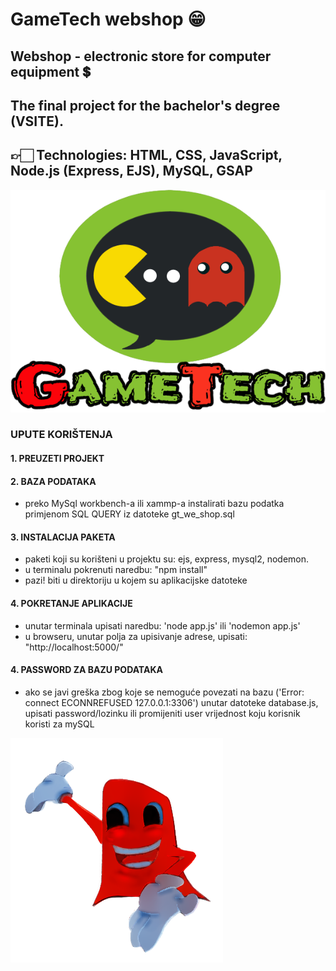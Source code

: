 # GameTech webshop 😁

## Webshop - electronic store for computer equipment 💲

## The final project for the bachelor's degree (VSITE).

## 👉🏻 Technologies: HTML, CSS, JavaScript, Node.js (Express, EJS),  MySQL, GSAP

![alt text](https://github.com/kruno-buki/gt_webshop_zavrsni/blob/main//public/IMG/git_prikaz.png?raw=true)

### UPUTE KORIŠTENJA

#### 1. PREUZETI PROJEKT

#### 2. BAZA PODATAKA

- preko MySql workbench-a ili xammp-a instalirati bazu podatka primjenom SQL QUERY iz datoteke gt_we_shop.sql

#### 3. INSTALACIJA PAKETA

- paketi koji su korišteni u projektu su: ejs, express, mysql2, nodemon.
- u terminalu pokrenuti naredbu: "npm install"
- pazi! biti u direktoriju u kojem su aplikacijske datoteke

#### 4. POKRETANJE APLIKACIJE

- unutar terminala upisati naredbu: 'node app.js' ili 'nodemon app.js'
- u browseru, unutar polja za upisivanje adrese, upisati: "http://localhost:5000/"

#### 4. PASSWORD ZA BAZU PODATAKA

- ako se javi greška zbog koje se nemoguće povezati na bazu ('Error: connect ECONNREFUSED 127.0.0.1:3306') unutar datoteke database.js, upisati password/lozinku ili promijeniti user vrijednost koju korisnik koristi za mySQL

![alt text](https://github.com/kruno-buki/gt_webshop_zavrsni/blob/main/public/IMG/Crveni_art.png?raw=true)
